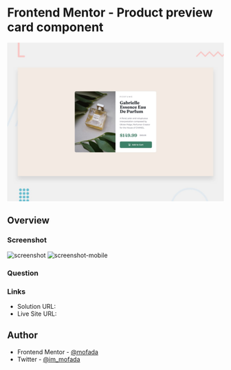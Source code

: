 # Frontend Mentor - Product preview card component

![Design preview for the Product preview card component coding challenge](./design/desktop-preview.jpg)

## Overview

### Screenshot

![screenshot](screenshot/screenshot.png)
![screenshot-mobile](screenshot/screenshot-mobile.png)

### Question 

### Links

- Solution URL: []()
- Live Site URL: []()

## Author

- Frontend Mentor - [@mofada](https://www.frontendmentor.io/profile/mofada)
- Twitter - [@im_mofada](https://x.com/im_mofada)
